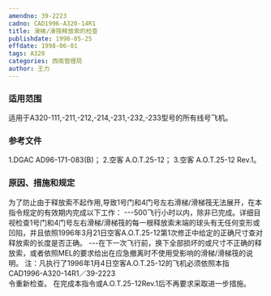 ```yaml
---
amendno: 39-2223
cadno: CAD1996-A320-14R1
title: 滑梯/滑筏释放索的检查
publishdate: 1998-05-25
effdate: 1998-06-01
tags: A320
categories: 西南管理局
author: 王力
---
```


### 适用范围 
适用于A320-111,-211,-212,-214,-231,-232,-233型号的所有线号飞机。

### 参考文件
1.DGAC
 AD96-171-083(B)；
    2.空客 
A.O.T.25-12；
    3.空客 
A.O.T.25-12 Rev.1。


### 原因、措施和规定 
为了防止由于释放索不起作用,导致1号门和4门号左右滑梯/滑梯筏无法展开，在本指令规定的有效期内完成以下工作： 
---500飞行小时以内，除非已完成。详细目视检查1号门和4门号左右滑梯/滑梯筏的每一根释放索末端的球头有无任何变形或凹陷，并且依照1996年3月21日空客A.O.T.25-12第1次修正中给定的正确尺寸查对释放索的长度是否正确。 
---在下一次飞行前，换下全部损坏的或尺寸不正确的释放索，或者依照MEL的要求给出在应急撤离时不使用受影响的滑梯/滑梯筏的说明。 
注：凡执行了1996年1月4日空客A.O.T.25-12的飞机必须依照本指
  CAD1996-A320-14R1／39-2223   
令重新检查。 在完成本指令或A.O.T.25-12Rev.1后不再要求采取进一步措施。
